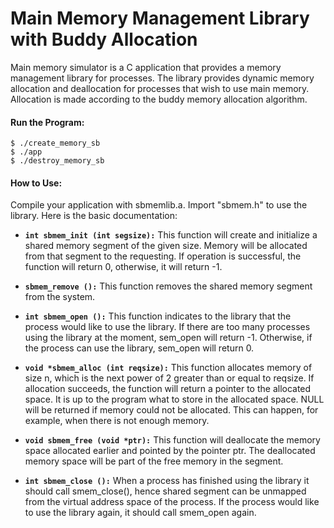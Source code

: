 # Main Memory Management Library with Buddy Allocation

Main memory simulator is a C application that provides a memory management library for processes. The library provides dynamic memory allocation and deallocation for processes that wish to use main memory. Allocation is made according to the buddy memory allocation algorithm.

#### Run the Program:

```
$ ./create_memory_sb
$ ./app
$ ./destroy_memory_sb
```

#### How to Use:

Compile your application with sbmemlib.a. Import "sbmem.h" to use the library. Here is the basic documentation:

* **`int sbmem_init (int segsize):`** This function will create and initialize a shared memory segment of the given size. Memory will be allocated from that segment to the requesting. If operation is successful, the function will return 0, otherwise, it will return -1. 

* **`sbmem_remove ():`** This function removes the shared memory segment from the system.

* **`int sbmem_open ():`** This function indicates to the library that the process would like to use the library. If there are too many processes using the library at the moment, sem_open will return -1. Otherwise, if the process can use the library, sem_open will return 0.

* **`void *sbmem_alloc (int reqsize):`** This function allocates memory of size n, which is the next power of 2 greater than or equal to reqsize. If allocation succeeds, the function will return a pointer to the allocated space. It is up to the program what to store in the allocated space. NULL will be returned if memory could not be allocated. This can happen, for example, when there is not enough memory.

* **`void sbmem_free (void *ptr):`** This function will deallocate the memory space allocated earlier and pointed by the pointer ptr. The deallocated memory space will be part of the free memory in the segment.

* **`int sbmem_close ():`** When a process has finished using the library it should call smem_close(), hence shared segment can be unmapped from the virtual address space of the process. If the process would like to use the library again, it should call smem_open again.
